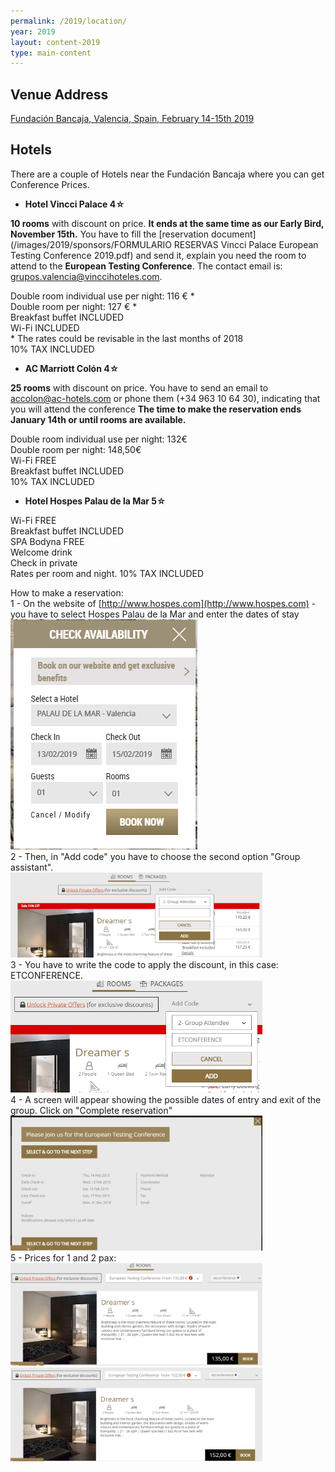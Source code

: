```yaml
---
permalink: /2019/location/
year: 2019
layout: content-2019
type: main-content
---
```



## Venue Address
[Fundación Bancaja, Valencia, Spain, February 14-15th 2019](https://goo.gl/maps/w2tj4p11brw)

## Hotels
There are a couple of Hotels near the Fundación Bancaja where you can get Conference Prices. 

* **Hotel Vincci Palace 4☆**
  
**10 rooms** with discount on price. **It ends at the same time as our Early Bird, November 15th.** You have to fill the [reservation document](/images/2019/sponsors/FORMULARIO RESERVAS Vincci Palace European Testing Conference 2019.pdf) and send it, explain you need the room to attend to the **European Testing Conference**. The contact email is: <grupos.valencia@vinccihoteles.com>. 

Double room individual use per night: 116 € *<br/>
Double room per night: 127 € *<br/>
Breakfast buffet INCLUDED<br/>
Wi-Fi INCLUDED<br/>
\* The rates could be revisable in the last months of 2018<br/>
10% TAX INCLUDED<br/>

* **AC Marriott Colón 4☆**
  
**25 rooms** with discount on price.
You have to send an email to <accolon@ac-hotels.com> or phone them (+34 963 10 64 30), indicating that you will attend the conference
**The time to make the reservation ends January 14th or until rooms are available.** 

Double room individual use per night: 132€<br/>
Double room per night: 148,50€<br/>
Wi-Fi FREE<br/>
Breakfast buffet INCLUDED<br/>
10% TAX INCLUDED<br/>


* **Hotel Hospes Palau de la Mar 5☆**

Wi-Fi FREE<br/>
Breakfast buffet INCLUDED<br/>
SPA Bodyna FREE<br/>
Welcome drink<br/>
Check in private<br/>
Rates per room and night. 10% TAX INCLUDED<br/>

How to make a reservation:<br/>
1 - On the website of [http://www.hospes.com](http://www.hospes.com) - you have to select Hospes Palau de la Mar and enter the dates of stay<br/>
<img src="/images/2019/hotels/Hospes Palau de la Mar/1.png"><br/>
2 - Then, in "Add code" you have to choose the second option "Group assistant".  <br/>
<img src="/images/2019/hotels/Hospes Palau de la Mar/2.png" width="80%"><br/>
3 - You have to write the code to apply the discount, in this case: ETCONFERENCE.<br/>
<img src="/images/2019/hotels/Hospes Palau de la Mar/3.png" width="80%"><br/>
4 - A screen will appear showing the possible dates of entry and exit of the group. Click on "Complete reservation"<br/>
<img src="/images/2019/hotels/Hospes Palau de la Mar/4.png" width="80%"><br/>
5 - Prices for 1 and 2 pax:<br/>
<img src="/images/2019/hotels/Hospes Palau de la Mar/5.png" width="80%"><br/>
<img src="/images/2019/hotels/Hospes Palau de la Mar/5-1.png" width="80%">

&nbsp;  
&nbsp;  

